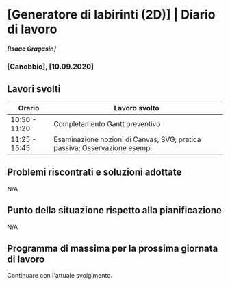 # [Generatore di labirinti (2D)] | Diario di lavoro
##### [Isaac Gragasin]
### [Canobbio], [10.09.2020]

## Lavori svolti


|Orario        |Lavoro svolto                 |
|--------------|------------------------------|
|10:50 - 11:20 |Completamento Gantt preventivo          |
|11:25 - 15:45 |Esaminazione nozioni di Canvas, SVG; pratica passiva; Osservazione esempi|

##  Problemi riscontrati e soluzioni adottate

N/A

##  Punto della situazione rispetto alla pianificazione

N/A

## Programma di massima per la prossima giornata di lavoro

Continuare con l'attuale svolgimento.
